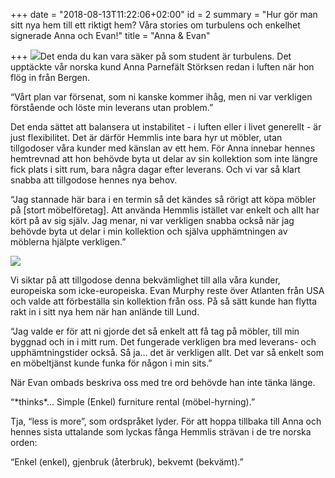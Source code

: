 +++
date = "2018-08-13T11:22:06+02:00"
id = 2
summary = "Hur gör man sitt nya hem till ett riktigt hem? Våra stories om turbulens och enkelhet signerade Anna och Evan!"
title = "Anna & Evan"

+++
![](https://res.cloudinary.com/hemmlis/v1534153925/Anna_1.jpg)Det enda du kan vara säker på som student är turbulens. Det upptäckte vår norska kund Anna Parnefält Störksen redan i luften när hon flög in från Bergen. 

“Vårt plan var försenat, som ni kanske kommer ihåg, men ni var verkligen förstående och löste min leverans utan problem.”

Det enda sättet att balansera ut instabilitet - i luften eller i livet generellt - är just flexibilitet. Det är därför Hemmlis inte bara hyr ut möbler, utan tillgodoser våra kunder med känslan av ett hem. För Anna innebar hennes hemtrevnad att hon behövde byta ut delar av sin kollektion som inte längre fick plats i sitt rum, bara några dagar efter leverans. Och vi var så klart snabba att tillgodose hennes nya behov. 

“Jag stannade här bara i en termin så det kändes så rörigt att köpa möbler på \[stort möbelföretag\]. Att använda Hemmlis istället var enkelt och allt har kört på av sig själv. Jag menar, ni var verkligen snabba också när jag behövde byta ut delar i min kollektion och själva upphämtningen av möblerna hjälpte verkligen.”

![](https://res.cloudinary.com/hemmlis/v1534153871/Evan_1.jpg)

Vi siktar på att tillgodose denna bekvämlighet till alla våra kunder, europeiska som icke-europeiska. Evan Murphy reste över Atlanten från USA och valde att förbeställa sin kollektion från oss. På så sätt kunde han flytta rakt in i sitt nya hem när han anlände till Lund.

“Jag valde er för att ni gjorde det så enkelt att få tag på möbler, till min byggnad och in i mitt rum. Det fungerade verkligen bra med leverans- och upphämtningstider också. Så ja… det är verkligen allt. Det var så enkelt som en möbeltjänst kunde funka för någon i min sits.”

När Evan ombads beskriva oss med tre ord behövde han inte tänka länge.

“\*thinks\*... Simple (Enkel) furniture rental (möbel-hyrning).”

Tja, “less is more”, som ordspråket lyder. För att hoppa tillbaka till Anna och hennes sista uttalande som lyckas fånga Hemmlis strävan i de tre norska orden:

“Enkel (enkel), gjenbruk (återbruk), bekvemt (bekvämt).”